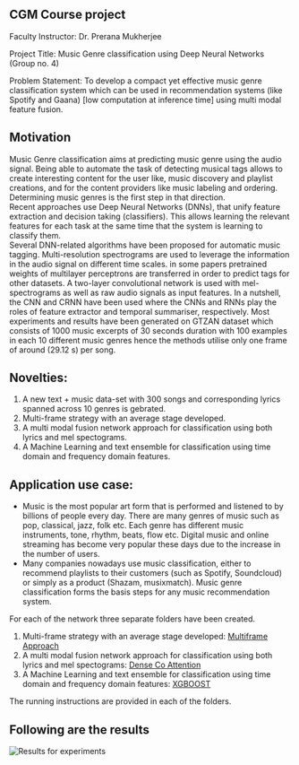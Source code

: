 ## CGM Course project
Faculty Instructor: Dr. Prerana Mukherjee 

Project Title: Music Genre classification using Deep Neural Networks (Group no. 4) 

Problem Statement: To develop a compact yet effective music genre classification system which can be used in recommendation systems (like Spotify and Gaana) [low computation at inference time] using multi modal feature fusion. 

## Motivation
Music Genre classification aims at predicting music genre using the audio signal. Being able to automate the task of detecting 
musical tags allows to create interesting content for the user like, music discovery and playlist creations, and for the 
content providers like music labeling and ordering. Determining music genres is the first step in that direction.  
Recent approaches use Deep Neural Networks (DNNs), that unify feature extraction and decision taking (classifiers). 
This allows learning the relevant features for each task at the same time that the system is learning to classify them.  
Several DNN-related algorithms have been proposed for automatic music tagging. Multi-resolution spectrograms are used to leverage the information in the audio signal on different 
time scales. in some papers pretrained weights of multilayer perceptrons are transferred in order to predict tags for other datasets. A two-layer convolutional network is used with mel-spectrograms as well as 
raw audio signals as input features. In a nutshell, the CNN and CRNN have been used where the  CNNs and RNNs play the roles of feature extractor and temporal summariser, respectively. 
Most experiments and results have been generated on GTZAN dataset which consists of 1000 music excerpts of 30 seconds duration 
with 100 examples in each 10 different music genres hence the methods utilise only one frame of around (29.12 s) per song.


## Novelties:

1.	A new text + music data-set with 300 songs and corresponding lyrics spanned across 10 genres is gebrated.
2.	Multi-frame strategy with an average stage developed.
3.	A multi modal fusion network approach for classification using both lyrics and mel spectograms.
4.	A Machine Learning and text ensemble for classification using time domain and frequency domain features. 

## Application use case:

- Music is the most popular art form that is performed and listened to by billions of people every day. There are many genres of music such as pop, classical, jazz, folk etc. Each genre has different music instruments, tone, rhythm, beats, flow etc. Digital music and 
online streaming has become very popular these days due to the increase in the number of users. 
- Many companies nowadays use music classification, either to recommend playlists to their customers (such as Spotify, Soundcloud) or simply as a product (Shazam, musixmatch). Music genre classification forms the basis steps for any music recommendation system.

For each of the network three separate folders have been created.
1.  Multi-frame strategy with an average stage developed: [Multiframe Approach](https://github.com/laishawadhwa/CGM_Project/tree/master/Group_4/Multiframe%20Approach)
2.	A multi modal fusion network approach for classification using both lyrics and mel spectograms: [Dense Co Attention](https://github.com/laishawadhwa/CGM_Project/tree/master/Group_4/Dense%20Co%20Attention)
3.	A Machine Learning and text ensemble for classification using time domain and frequency domain features: [XGBOOST](https://github.com/laishawadhwa/CGM_Project/tree/master/Group_4/XGBOOST)




The running instructions are provided in each of the folders.

## Following are the results

![Results for experiments](https://github.com/laishawadhwa/CGM_Project/blob/master/Group_4/Tableres.PNG)
